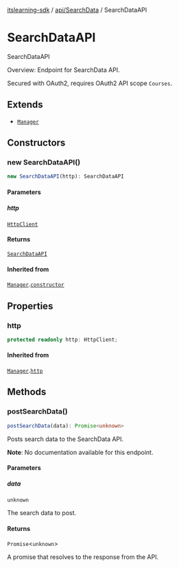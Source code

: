 [itslearning-sdk](../../../modules.md) / [api/SearchData](../index.md) / SearchDataAPI

# SearchDataAPI

SearchDataAPI

Overview:
Endpoint for SearchData API.

Secured with OAuth2, requires OAuth2 API scope `Courses`.

## Extends

- [`Manager`](../../../lib/Manager/classes/Manager.md)

## Constructors

### new SearchDataAPI()

```ts
new SearchDataAPI(http): SearchDataAPI
```

#### Parameters

##### http

[`HttpClient`](../../../lib/HttpClient/classes/HttpClient.md)

#### Returns

[`SearchDataAPI`](SearchDataAPI.md)

#### Inherited from

[`Manager`](../../../lib/Manager/classes/Manager.md).[`constructor`](../../../lib/Manager/classes/Manager.md#constructors)

## Properties

### http

```ts
protected readonly http: HttpClient;
```

#### Inherited from

[`Manager`](../../../lib/Manager/classes/Manager.md).[`http`](../../../lib/Manager/classes/Manager.md#http-1)

## Methods

### postSearchData()

```ts
postSearchData(data): Promise<unknown>
```

Posts search data to the SearchData API.

**Note**: No documentation available for this endpoint.

#### Parameters

##### data

`unknown`

The search data to post.

#### Returns

`Promise`\<`unknown`\>

A promise that resolves to the response from the API.
